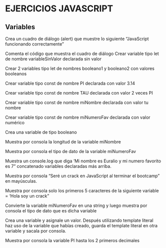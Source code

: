 # EJERCICIOS JAVASCRIPT
## Variables
Crea un cuadro de diálogo (alert) que muestre lo siguiente “JavaScript funcionando correctamente”

Comenta el código que muestra el cuadro de diálogo
Crear variable tipo let de nombre variableSinValor declarada sin valor

Crear 2 variables tipo let de nombres booleano1 y booleano2 con valores booleanos

Crear variable tipo const de nombre PI declarada con valor 3.14

Crear variable tipo const de nombre TAU declarada con valor 2 veces PI

Crear variable tipo const de nombre miNombre declarada con valor tu nombre

Crear variable tipo const de nombre miNumeroFav declarada con valor numérico

Crea una variable de tipo booleano

Muestra por consola la longitud de la variable miNombre

Muestra por consola el tipo de dato de la variable miNumeroFav

Muestra un console.log que diga ‘Mi nombre es Euralio y mi numero favorito es 7” concatenado variables declaradas más arriba.

Muestra por consola “Seré un crack en JavaScript al terminar el bootcamp” en mayúsculas.

Muestra por consola solo los primeros 5 caracteres de la siguiente variable = ‘Hola soy un crack”

Convierte la variable miNumeroFav en una string y luego muestra por consola el tipo de dato que es dicha variable

Crea una variable y asignale un valor. Después utilizando template literal haz uso de la variable que habías creado, guarda el template literal en otra variable y sacala por consola.

Muestra por consola la variable PI hasta los 2 primeros decimales